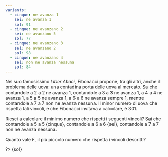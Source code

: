 ```yaml
---
variants:
  - cinque: ne avanza 1
    sei: ne avanza 1
    sol: 91
  - cinque: ne avanzano 2
    sei: ne avanzano 5
    sol: 77
  - cinque: ne avanzano 3
    sei: ne avanzano 2
    sol: 98
  - cinque: ne avanzano 4
    sei: non ne avanza nessuna
    sol: 84
---
```


Nel suo famosissimo _Liber Abaci_, Fibonacci propone, tra gli altri, anche il problema delle uova: una contadina porta delle uova al mercato. Sa che contandole a 2 a 2 ne avanza 1, contandole a 3 a 3 ne avanza 1, a 4 a 4 ne avanza 1, a 5 a 5 ne avanza 1, a 6 a 6 ne avanza sempre 1, mentre contandole a 7 a 7 non ne avanza nessuna. Il minor numero di uova che rispetta tali vincoli, e che Fibonacci invitava a calcolare, è 301.

Riesci a calcolare il minimo numero che rispetti i seguenti vincoli?
Sai che contandole a 5 a 5 {cinque}, contandole a 6 a 6 {sei}, contandole a 7 a 7 non ne avanza nessuna.

Quanto vale $F$, il più piccolo numero che rispetta i vincoli descritti?

?> {sol}
